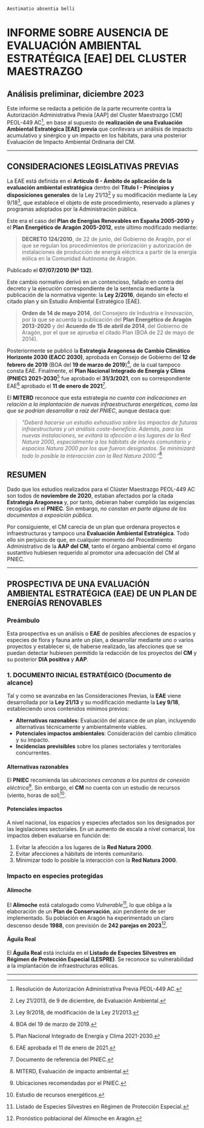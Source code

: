 `Aestimatio absentia belli`

# INFORME SOBRE AUSENCIA DE EVALUACIÓN AMBIENTAL ESTRATÉGICA [EAE] DEL CLUSTER MAESTRAZGO

## Análisis preliminar, diciembre 2023

Este informe se redacta a petición de la parte recurrente contra la Autorización Administrativa Previa [AAP] del Cluster Maestrazgo [CM] PEOL-449 AC[^1], en base al supuesto de **realización de una Evaluación Ambiental Estratégica [EAE] previa** que conllevara un análisis de impacto acumulativo y sinérgico y un impacto en los hábitats, para una posterior Evaluación de Impacto Ambiental Ordinaria del CM.

---

## CONSIDERACIONES LEGISLATIVAS PREVIAS

La EAE está definida en el **Artículo 6 - Ámbito de aplicación de la evaluación ambiental estratégica** dentro del **Título I - Principios y disposiciones generales** de la Ley 21/13[^2] y su modificación mediante la Ley 9/18[^3], que establece el objeto de este procedimiento, reservado a planes y programas adoptados por la Administración pública.

Este era el caso del **Plan de Energías Renovables en España 2005-2010** y el **Plan Energético de Aragón 2005-2012**, este último modificado mediante:

> **DECRETO 124/2010**, de 22 de junio, del Gobierno de Aragón, por el que se regulan los procedimientos de priorización y autorización de instalaciones de producción de energía eléctrica a partir de la energía eólica en la Comunidad Autónoma de Aragón.

Publicado el **07/07/2010 (Nº 132)**.

Este cambio normativo derivó en un contencioso, fallado en contra del decreto y la ejecución correspondiente de la sentencia mediante la publicación de la normativa vigente: la **Ley 2/2016**, dejando sin efecto el citado plan y sin Estudio Ambiental Estratégico [EAE].

> **Orden de 14 de mayo 2014**, del Consejero de Industria e Innovación, por la que se acuerda la publicación del **Plan Energético de Aragón 2013-2020** y del **Acuerdo de 15 de abril de 2014**, del Gobierno de Aragón, por el que se aprueba el citado Plan (BOA de 22 de mayo de 2014).

Posteriormente se publicó la **Estrategia Aragonesa de Cambio Climático Horizonte 2030 (EACC 2030)**, aprobada en Consejo de Gobierno del **12 de febrero de 2019** (BOA del **19 de marzo de 2019**)[^4], de la cual tampoco consta EAE. Finalmente, el **Plan Nacional Integrado de Energía y Clima (PNIEC) 2021-2030**[^5] fue aprobado el **31/3/2021**, con su correspondiente EAE[^7] aprobado el **11 de enero de 2021**[^8].

El **MITERD** reconoce que esta estrategia *no cuenta con indicaciones en relación a la implantación de nuevas infraestructuras energéticas, como las que se podrían desarrollar a raíz del PNIEC*, aunque destaca que:

> *"Deberá hacerse un estudio exhaustivo sobre los impactos de futuras infraestructuras y un análisis coste-beneficio. Además, para las nuevas instalaciones, se evitará la afección a los lugares de la Red Natura 2000, especialmente a los hábitats de interés comunitario y espacios Natura 2000 por los que fueron designados. Se minimizará todo lo posible la interacción con la Red Natura 2000."*[^9]

## RESUMEN

Dado que los estudios realizados para el Clúster Maestrazgo PEOL-449 AC son todos de **noviembre de 2020**, estaban afectados por la citada **Estrategia Aragonesa** y, por tanto, debieran haber cumplido las exigencias recogidas en el **PNIEC**. Sin embargo, *no constan en parte alguna de los documentos a exposición pública*.

Por consiguiente, el CM carecía de un plan que ordenara proyectos e infraestructuras y tampoco una **Evaluación Ambiental Estratégica**. Todo ello sin perjuicio de que, en cualquier momento del Procedimiento Administrativo de la **AAP del CM**, tanto el órgano ambiental como el órgano sustantivo hubiesen requerido al promotor una adecuación del CM al PNIEC.

---

## PROSPECTIVA DE UNA EVALUACIÓN AMBIENTAL ESTRATÉGICA (EAE) DE UN PLAN DE ENERGÍAS RENOVABLES

### Preámbulo

Esta prospectiva es un análisis o **EAE** de posibles afecciones de espacios y especies de flora y fauna ante un plan, a desarrollar mediante uno o varios proyectos y establecer si, de haberse realizado, las afecciones que se puedan detectar hubiesen permitido la redacción de los proyectos del **CM** y su posterior **DIA positiva** y **AAP**.

### 1. DOCUMENTO INICIAL ESTRATÉGICO (Documento de alcance)

Tal y como se avanzaba en las Consideraciones Previas, la **EAE** viene desarrollada por la **Ley 21/13** y su modificación mediante la **Ley 9/18**, estableciendo unos contenidos mínimos previos:

- **Alternativas razonables**: Evaluación del alcance de un plan, incluyendo alternativas técnicamente y ambientalmente viables.
- **Potenciales impactos ambientales**: Consideración del cambio climático y su impacto.
- **Incidencias previsibles** sobre los planes sectoriales y territoriales concurrentes.

#### Alternativas razonables

El **PNIEC** recomienda las *ubicaciones cercanas a los puntos de conexión eléctrica*[^14]. Sin embargo, el **CM** no cuenta con un estudio de recursos (viento, horas de sol)[^15].

#### Potenciales impactos

A nivel nacional, los espacios y especies afectados son los designados por las legislaciones sectoriales. En un aumento de escala a nivel comarcal, los impactos deben evaluarse en función de:

1. Evitar la afección a los lugares de la **Red Natura 2000**.
2. Evitar afecciones a hábitats de interés comunitario.
3. Minimizar todo lo posible la interacción con la **Red Natura 2000**.

### Impacto en especies protegidas

#### Alimoche

El **Alimoche** está catalogado como *Vulnerable*[^19], lo que obliga a la elaboración de un **Plan de Conservación**, aún pendiente de ser implementado. Su población en Aragón ha experimentado un claro descenso desde **1988**, con previsión de **242 parejas en 2023**[^27].

#### Águila Real

El **Águila Real** está incluida en el **Listado de Especies Silvestres en Régimen de Protección Especial (LESPRE)**. Se reconoce su vulnerabilidad a la implantación de infraestructuras eólicas.

---

[^1]: Resolución de Autorización Administrativa Previa PEOL-449 AC.
[^2]: Ley 21/2013, de 9 de diciembre, de Evaluación Ambiental.
[^3]: Ley 9/2018, de modificación de la Ley 21/2013.
[^4]: BOA del 19 de marzo de 2019.
[^5]: Plan Nacional Integrado de Energía y Clima 2021-2030.
[^7]: EAE aprobada el 11 de enero de 2021.
[^8]: Documento de referencia del PNIEC.
[^9]: MITERD, Evaluación de impacto ambiental.
[^14]: Ubicaciones recomendadas por el PNIEC.
[^15]: Estudio de recursos energéticos.
[^19]: Listado de Especies Silvestres en Régimen de Protección Especial.
[^27]: Pronóstico poblacional del Alimoche en Aragón.

